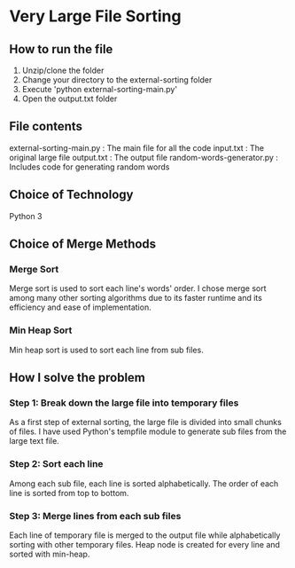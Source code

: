 # Very Large File Sorting 

## How to run the file
1) Unzip/clone the folder 
2) Change your directory to the external-sorting folder
3) Execute 'python external-sorting-main.py' 
4) Open the output.txt folder  

## File contents 

external-sorting-main.py : The main file for all the code 
input.txt : The original large file
output.txt : The output file 
random-words-generator.py : Includes code for generating random words 
 
## Choice of Technology 

Python 3

## Choice of Merge Methods 

### Merge Sort
Merge sort is used to sort each line's words' order. I chose merge sort among many other sorting algorithms due to its faster runtime and its efficiency and ease of implementation. 

### Min Heap Sort 
Min heap sort is used to sort each line from sub files. 

## How I solve the problem 

### Step 1: Break down the large file into temporary files 
As a first step of external sorting, the large file is divided into small chunks of files. I have used Python's tempfile module to generate sub files from the large text file. 

### Step 2: Sort each line 
Among each sub file, each line is sorted alphabetically. The order of each line is sorted from top to bottom. 

### Step 3: Merge lines from each sub files
Each line of temporary file is merged to the output file while alphabetically sorting with other temporary files. Heap node is created for every line and sorted with min-heap. 


